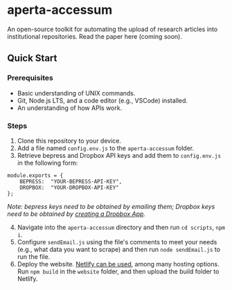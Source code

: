 # aperta-accessum
An open-source toolkit for automating the upload of research articles into institutional repositories.
Read the paper here (coming soon).

## Quick Start
### Prerequisites
 - Basic understanding of UNIX commands.
 - Git, Node.js LTS, and a code editor (e.g., VSCode)  installed.
 - An understanding of how APIs work. 

 ### Steps
 1. Clone this repository to your device.
 2. Add a file named `config.env.js` to the `aperta-accessum` folder.
 3. Retrieve bepress and Dropbox API keys and add them to `config.env.js` in the following form:
```
module.exports = {
	BEPRESS:  "YOUR-BEPRESS-API-KEY",
	DROPBOX:  "YOUR-DROPBOX-API-KEY"
};
```
_Note: bepress keys need to be obtained by emailing them; Dropbox keys need to be obtained by [creating a Dropbox App](https://www.dropbox.com/developers/reference/getting-started#app%20console)._

4. Navigate into the `aperta-accessum` directory and then run `cd scripts`, `npm i`.
5. Configure `sendEmail.js` using the file's comments to meet your needs (e.g., what data you want to scrape) and then run `node sendEmail.js` to run the file.
6. Deploy the website. [Netlify can be used](https://www.netlify.com/blog/2016/09/29/a-step-by-step-guide-deploying-on-netlify/), among many hosting options. Run `npm build` in the `website` folder, and then upload the build folder to Netlify.

